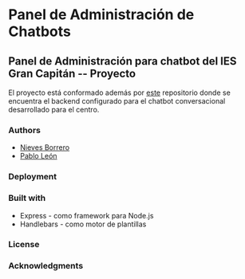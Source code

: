 # Panel de Administración de Chatbots

## Panel de Administración para chatbot del IES Gran Capitán -- Proyecto 

El proyecto está conformado además por [este](https://github.com/NievesBorrero/GranCapibot) repositorio donde se encuentra el backend configurado para el chatbot conversacional desarrollado para el centro.

### Authors

* [Nieves Borrero](https://github.com/NievesBorrero)
* [Pablo León](https://github.com/pabloleonalcaide)

### Deployment

### Built with

* Express - como framework para Node.js
* Handlebars - como motor de plantillas 

### License

### Acknowledgments


